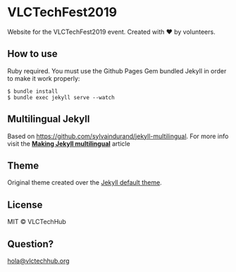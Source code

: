 # VLCTechFest2019

Website for the VLCTechFest2019 event.
Created with ❤ by volunteers.

## How to use

Ruby required. You must use the Github Pages Gem bundled Jekyll in order to make it work properly: 

```
$ bundle install
$ bundle exec jekyll serve --watch
```

## Multilingual Jekyll

Based on https://github.com/sylvaindurand/jekyll-multilingual. For more info visit  the [**Making Jekyll multilingual**](https://www.sylvaindurand.org/making-jekyll-multilingual/) article


## Theme

Original theme created over the [Jekyll default theme](https://github.com/jglovier/jekyll-new).


## License

MIT © VLCTechHub


## Question?

hola@vlctechhub.org
